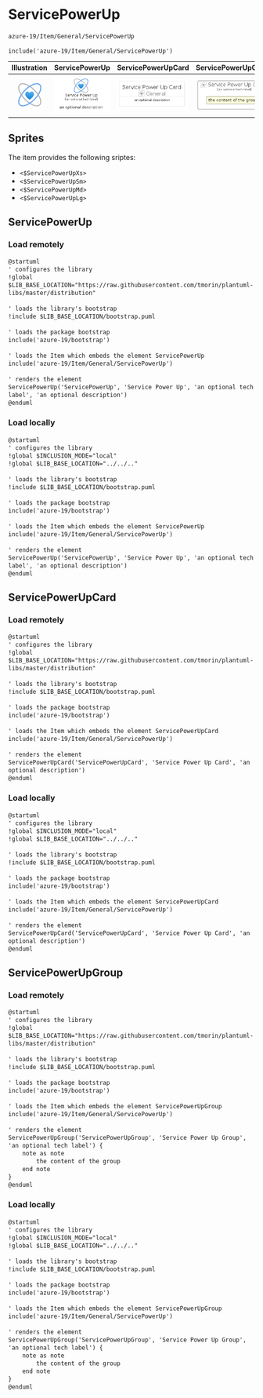 # ServicePowerUp


```text
azure-19/Item/General/ServicePowerUp
```

```text
include('azure-19/Item/General/ServicePowerUp')
```



| Illustration | ServicePowerUp | ServicePowerUpCard | ServicePowerUpGroup |
| :---: | :---: | :---: | :---: |
| ![illustration for Illustration](../../../azure-19/Item/General/ServicePowerUp.png) | ![illustration for ServicePowerUp](../../../azure-19/Item/General/ServicePowerUp.Local.png) | ![illustration for ServicePowerUpCard](../../../azure-19/Item/General/ServicePowerUpCard.Local.png) | ![illustration for ServicePowerUpGroup](../../../azure-19/Item/General/ServicePowerUpGroup.Local.png) |



## Sprites
The item provides the following sriptes:

- `<$ServicePowerUpXs>`
- `<$ServicePowerUpSm>`
- `<$ServicePowerUpMd>`
- `<$ServicePowerUpLg>`





## ServicePowerUp

### Load remotely
```plantuml
@startuml
' configures the library
!global $LIB_BASE_LOCATION="https://raw.githubusercontent.com/tmorin/plantuml-libs/master/distribution"

' loads the library's bootstrap
!include $LIB_BASE_LOCATION/bootstrap.puml

' loads the package bootstrap
include('azure-19/bootstrap')

' loads the Item which embeds the element ServicePowerUp
include('azure-19/Item/General/ServicePowerUp')

' renders the element
ServicePowerUp('ServicePowerUp', 'Service Power Up', 'an optional tech label', 'an optional description')
@enduml
```

### Load locally
```plantuml
@startuml
' configures the library
!global $INCLUSION_MODE="local"
!global $LIB_BASE_LOCATION="../../.."

' loads the library's bootstrap
!include $LIB_BASE_LOCATION/bootstrap.puml

' loads the package bootstrap
include('azure-19/bootstrap')

' loads the Item which embeds the element ServicePowerUp
include('azure-19/Item/General/ServicePowerUp')

' renders the element
ServicePowerUp('ServicePowerUp', 'Service Power Up', 'an optional tech label', 'an optional description')
@enduml
```

## ServicePowerUpCard

### Load remotely
```plantuml
@startuml
' configures the library
!global $LIB_BASE_LOCATION="https://raw.githubusercontent.com/tmorin/plantuml-libs/master/distribution"

' loads the library's bootstrap
!include $LIB_BASE_LOCATION/bootstrap.puml

' loads the package bootstrap
include('azure-19/bootstrap')

' loads the Item which embeds the element ServicePowerUpCard
include('azure-19/Item/General/ServicePowerUp')

' renders the element
ServicePowerUpCard('ServicePowerUpCard', 'Service Power Up Card', 'an optional description')
@enduml
```

### Load locally
```plantuml
@startuml
' configures the library
!global $INCLUSION_MODE="local"
!global $LIB_BASE_LOCATION="../../.."

' loads the library's bootstrap
!include $LIB_BASE_LOCATION/bootstrap.puml

' loads the package bootstrap
include('azure-19/bootstrap')

' loads the Item which embeds the element ServicePowerUpCard
include('azure-19/Item/General/ServicePowerUp')

' renders the element
ServicePowerUpCard('ServicePowerUpCard', 'Service Power Up Card', 'an optional description')
@enduml
```

## ServicePowerUpGroup

### Load remotely
```plantuml
@startuml
' configures the library
!global $LIB_BASE_LOCATION="https://raw.githubusercontent.com/tmorin/plantuml-libs/master/distribution"

' loads the library's bootstrap
!include $LIB_BASE_LOCATION/bootstrap.puml

' loads the package bootstrap
include('azure-19/bootstrap')

' loads the Item which embeds the element ServicePowerUpGroup
include('azure-19/Item/General/ServicePowerUp')

' renders the element
ServicePowerUpGroup('ServicePowerUpGroup', 'Service Power Up Group', 'an optional tech label') {
    note as note
        the content of the group
    end note
}
@enduml
```

### Load locally
```plantuml
@startuml
' configures the library
!global $INCLUSION_MODE="local"
!global $LIB_BASE_LOCATION="../../.."

' loads the library's bootstrap
!include $LIB_BASE_LOCATION/bootstrap.puml

' loads the package bootstrap
include('azure-19/bootstrap')

' loads the Item which embeds the element ServicePowerUpGroup
include('azure-19/Item/General/ServicePowerUp')

' renders the element
ServicePowerUpGroup('ServicePowerUpGroup', 'Service Power Up Group', 'an optional tech label') {
    note as note
        the content of the group
    end note
}
@enduml
```


